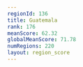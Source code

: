 ```yaml
---
regionId: 136
title: Guatemala
rank: 176
meanScore: 62.32
globalMeanScore: 71.78
numRegions: 220
layout: region_score
---
```

